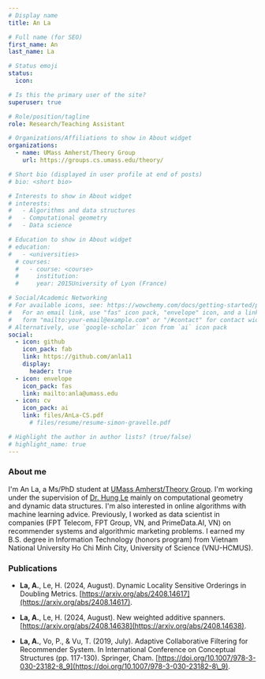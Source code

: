 ```yaml
---
# Display name
title: An La

# Full name (for SEO)
first_name: An
last_name: La

# Status emoji
status:
  icon:

# Is this the primary user of the site?
superuser: true

# Role/position/tagline
role: Research/Teaching Assistant

# Organizations/Affiliations to show in About widget
organizations:
  - name: UMass Amherst/Theory Group
    url: https://groups.cs.umass.edu/theory/

# Short bio (displayed in user profile at end of posts)
# bio: <short bio>

# Interests to show in About widget
# interests:
#   - Algorithms and data structures
#   - Computational geometry
#   - Data science

# Education to show in About widget
# education: 
#   - <universities>
  # courses:
  #   - course: <course>
  #     institution: 
  #     year: 2015University of Lyon (France)

# Social/Academic Networking
# For available icons, see: https://wowchemy.com/docs/getting-started/page-builder/#icons
#   For an email link, use "fas" icon pack, "envelope" icon, and a link in the
#   form "mailto:your-email@example.com" or "/#contact" for contact widget.
# Alternatively, use `google-scholar` icon from `ai` icon pack
social:
  - icon: github
    icon_pack: fab
    link: https://github.com/anla11
    display:
      header: true
  - icon: envelope
    icon_pack: fas
    link: mailto:anla@umass.edu
  - icon: cv
    icon_pack: ai
    link: files/AnLa-CS.pdf
      # files/resume/resume-simon-gravelle.pdf

# Highlight the author in author lists? (true/false)
# highlight_name: true
---
```

### About me

I'm An La, a Ms/PhD student at [UMass Amherst/Theory Group](https://groups.cs.umass.edu/theory/). I'm working under the supervision of [Dr. Hung Le](https://hunglvosu.github.io/) mainly on computational geometry and dynamic data structures. I'm also interested in online algorithms with machine learning advice. 
Previously, I worked as data scientist in companies (FPT Telecom, FPT Group, VN, and PrimeData.AI, VN) on recommender systems and algorithmic marketing problems. I earned my B.S. degree in Information Technology (honors program) from Vietnam National University Ho Chi Minh City, University of Science (VNU-HCMUS). 
<!-- I also worked as a data scientist in R&D labs in companies (FPT Telecom, FPT Group, VN, and PrimeData.AI, VN) on recommender systems and algorithmic marketing problems. My research topic included (1) collaborative-filtering models, evaluation metrics on recommender systems, (2) probabilistic programming and Bayesian machine learning. See my [CV](files/AnLa-CS.pdf) for more details. -->

<!-- I'm curious in models and algorithms for Data Science, such as randomized/streaming/sketching algorithms, mechanism design in game theory, probabilistic models. -->

### Publications

- **La, A.**, Le, H. (2024, August). Dynamic Locality Sensitive Orderings in Doubling Metrics.
[https://arxiv.org/abs/2408.14617](https://arxiv.org/abs/2408.14617).

- **La, A.**, Le, H. (2024, August). New weighted additive spanners.
[https://arxiv.org/abs/2408.14638](https://arxiv.org/abs/2408.14638).

- **La, A.**, Vo, P., \& Vu, T. (2019, July). Adaptive Collaborative Filtering for Recommender System. In International Conference on Conceptual Structures (pp. 117-130). Springer, Cham. [https://doi.org/10.1007/978-3-030-23182-8_9](https://doi.org/10.1007/978-3-030-23182-8\_9).

<!-- - La, A. N. T., Nguyen, D. P., Pham, N. M., \& Vu, Q. H. (2018). Multi-modal video retrieval using Dilated Pyramidal Residual network. Science and Technology Development Journal-Natural Sciences, 2(5), 138-143.
[https://doi.org/10.32508/stdjns.v2i5.789](https://doi.org/10.32508/stdjns.v2i5.789).
(*These authors contributed equally to the work.) -->

